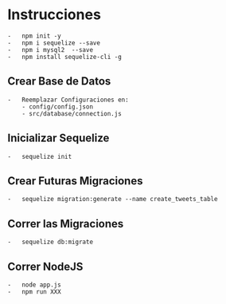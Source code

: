 # Instrucciones
    -   npm init -y
    -   npm i sequelize --save
    -   npm i mysql2  --save
    -   npm install sequelize-cli -g
## Crear Base de Datos
    -   Reemplazar Configuraciones en:
        - config/config.json
        - src/database/connection.js
## Inicializar Sequelize
    -   sequelize init
## Crear Futuras Migraciones
    -   sequelize migration:generate --name create_tweets_table
## Correr las Migraciones
    -   sequelize db:migrate
## Correr NodeJS
    -   node app.js
    -   npm run XXX




